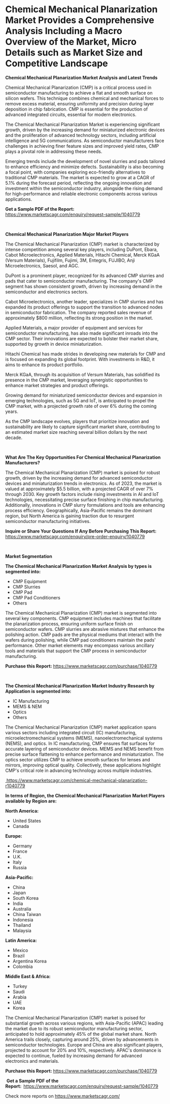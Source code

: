<p><h1>Chemical Mechanical Planarization Market Provides a Comprehensive Analysis Including a Macro Overview of the Market, Micro Details such as Market Size and Competitive Landscape</h1></p><p><strong>Chemical Mechanical Planarization Market Analysis and Latest Trends</strong></p>
<p><p>Chemical Mechanical Planarization (CMP) is a critical process used in semiconductor manufacturing to achieve a flat and smooth surface on silicon wafers. This technique combines chemical and mechanical forces to remove excess material, ensuring uniformity and precision during layer deposition in chip fabrication. CMP is essential for the production of advanced integrated circuits, essential for modern electronics.</p><p>The Chemical Mechanical Planarization Market is experiencing significant growth, driven by the increasing demand for miniaturized electronic devices and the proliferation of advanced technology sectors, including artificial intelligence and 5G communications. As semiconductor manufacturers face challenges in achieving finer feature sizes and improved yield rates, CMP plays a pivotal role in addressing these needs. </p><p>Emerging trends include the development of novel slurries and pads tailored to enhance efficiency and minimize defects. Sustainability is also becoming a focal point, with companies exploring eco-friendly alternatives to traditional CMP materials. The market is expected to grow at a CAGR of 5.1% during the forecast period, reflecting the ongoing innovation and investment within the semiconductor industry, alongside the rising demand for high-performance and reliable electronic components across various applications.</p></p>
<p><strong>Get a Sample PDF of the Report:&nbsp;</strong> <a href="https://www.marketscagr.com/enquiry/request-sample/1040779?utm_campaign=1166&utm_medium=2&utm_source=Github&utm_content=ia&utm_term=10022025&utm_id=chemical-mechanical-planarization">https://www.marketscagr.com/enquiry/request-sample/1040779</a></p>
<p>&nbsp;</p>
<p><strong>Chemical Mechanical Planarization Major Market Players</strong></p>
<p><p>The Chemical Mechanical Planarization (CMP) market is characterized by intense competition among several key players, including DuPont, Ebara, Cabot Microelectronics, Applied Materials, Hitachi Chemical, Merck KGaA (Versum Materials), Fujifilm, Fujimi, 3M, Entegris, FUJIBO, Anji Microelectronics, Saesol, and AGC. </p><p>DuPont is a prominent player, recognized for its advanced CMP slurries and pads that cater to semiconductor manufacturing. The company's CMP segment has shown consistent growth, driven by increasing demand in the semiconductor and electronics sectors. </p><p>Cabot Microelectronics, another leader, specializes in CMP slurries and has expanded its product offerings to support the transition to advanced nodes in semiconductor fabrication. The company reported sales revenue of approximately $800 million, reflecting its strong position in the market. </p><p>Applied Materials, a major provider of equipment and services for semiconductor manufacturing, has also made significant inroads into the CMP sector. Their innovations are expected to bolster their market share, supported by growth in device miniaturization. </p><p>Hitachi Chemical has made strides in developing new materials for CMP and is focused on expanding its global footprint. With investments in R&D, it aims to enhance its product portfolio.</p><p>Merck KGaA, through its acquisition of Versum Materials, has solidified its presence in the CMP market, leveraging synergistic opportunities to enhance market strategies and product offerings. </p><p>Growing demand for miniaturized semiconductor devices and expansion in emerging technologies, such as 5G and IoT, is anticipated to propel the CMP market, with a projected growth rate of over 6% during the coming years.</p><p>As the CMP landscape evolves, players that prioritize innovation and sustainability are likely to capture significant market share, contributing to an estimated market size reaching several billion dollars by the next decade.</p></p>
<p>&nbsp;</p>
<p><strong>What Are The Key Opportunities For Chemical Mechanical Planarization Manufacturers?</strong></p>
<p><p>The Chemical Mechanical Planarization (CMP) market is poised for robust growth, driven by the increasing demand for advanced semiconductor devices and miniaturization trends in electronics. As of 2023, the market is valued at approximately $5.5 billion, with a projected CAGR of over 7% through 2030. Key growth factors include rising investments in AI and IoT technologies, necessitating precise surface finishing in chip manufacturing. Additionally, innovations in CMP slurry formulations and tools are enhancing process efficiency. Geographically, Asia-Pacific remains the dominant region, but North America is gaining traction due to resurgent semiconductor manufacturing initiatives.</p></p>
<p><strong>Inquire or Share Your Questions If Any Before Purchasing This Report:</strong> <a href="https://www.marketscagr.com/enquiry/pre-order-enquiry/1040779?utm_campaign=1166&utm_medium=2&utm_source=Github&utm_content=ia&utm_term=10022025&utm_id=chemical-mechanical-planarization">https://www.marketscagr.com/enquiry/pre-order-enquiry/1040779</a></p>
<p>&nbsp;</p>
<p><strong>Market Segmentation</strong></p>
<p><strong>The Chemical Mechanical Planarization Market Analysis by types is segmented into:</strong></p>
<p><ul><li>CMP Equipment</li><li>CMP Slurries</li><li>CMP Pad</li><li>CMP Pad Conditioners</li><li>Others</li></ul></p>
<p><p>The Chemical Mechanical Planarization (CMP) market is segmented into several key components. CMP equipment includes machines that facilitate the planarization process, ensuring uniform surface finish on semiconductor wafers. CMP slurries are abrasive mixtures that enhance the polishing action. CMP pads are the physical mediums that interact with the wafers during polishing, while CMP pad conditioners maintain the pads' performance. Other market elements may encompass various ancillary tools and materials that support the CMP process in semiconductor manufacturing.</p></p>
<p><strong>Purchase this Report:&nbsp;</strong><a href="https://www.marketscagr.com/purchase/1040779?utm_campaign=1166&utm_medium=2&utm_source=Github&utm_content=ia&utm_term=10022025&utm_id=chemical-mechanical-planarization">https://www.marketscagr.com/purchase/1040779</a></p>
<p>&nbsp;</p>
<p><strong>The Chemical Mechanical Planarization Market Industry Research by Application is segmented into:</strong></p>
<p><ul><li>IC Manufacturing</li><li>MEMS & NEM</li><li>Optics</li><li>Others</li></ul></p>
<p><p>The Chemical Mechanical Planarization (CMP) market application spans various sectors including integrated circuit (IC) manufacturing, microelectromechanical systems (MEMS), nanoelectromechanical systems (NEMS), and optics. In IC manufacturing, CMP ensures flat surfaces for accurate layering of semiconductor devices. MEMS and NEMS benefit from precise surface flattening to enhance performance and miniaturization. The optics sector utilizes CMP to achieve smooth surfaces for lenses and mirrors, improving optical quality. Collectively, these applications highlight CMP's critical role in advancing technology across multiple industries.</p></p>
<p><a href="https://www.marketscagr.com/chemical-mechanical-planarization-r1040779?utm_campaign=1166&utm_medium=2&utm_source=Github&utm_content=ia&utm_term=10022025&utm_id=chemical-mechanical-planarization">&nbsp;https://www.marketscagr.com/chemical-mechanical-planarization-r1040779</a></p>
<p><strong>In terms of Region, the Chemical Mechanical Planarization Market Players available by Region are:</strong></p>
<p>
    <p> <strong> North America: </strong>
        <ul>
            <li>United States</li>
            <li>Canada</li>
        </ul>
        </p> 
    <p> <strong> Europe: </strong>
        <ul>
            <li>Germany</li>
            <li>France</li>
            <li>U.K.</li>
            <li>Italy</li>
            <li>Russia</li>
        </ul>
        </p> 
    <p> <strong> Asia-Pacific: </strong>
        <ul>
            <li>China</li>
            <li>Japan</li>
            <li>South Korea</li>
            <li>India</li>
            <li>Australia</li>
            <li>China Taiwan</li>
            <li>Indonesia</li>
            <li>Thailand</li>
            <li>Malaysia</li>
        </ul>
        </p> 
    <p> <strong> Latin America: </strong>
        <ul>
            <li>Mexico</li>
            <li>Brazil</li>
            <li>Argentina Korea</li>
            <li>Colombia</li>
        </ul>
        </p> 
    <p> <strong> Middle East & Africa: </strong>
        <ul>
            <li>Turkey</li>
            <li>Saudi</li>
            <li>Arabia</li>
            <li>UAE</li>
            <li>Korea</li>
        </ul>
    </p>
    </p>
<p><p>The Chemical Mechanical Planarization (CMP) market is poised for substantial growth across various regions, with Asia-Pacific (APAC) leading the market due to its robust semiconductor manufacturing sector, anticipated to hold approximately 45% of the global market share. North America trails closely, capturing around 25%, driven by advancements in semiconductor technologies. Europe and China are also significant players, projected to account for 20% and 10%, respectively. APAC's dominance is expected to continue, fueled by increasing demand for advanced electronics and materials.</p></p>
<p><strong>Purchase this Report: </strong><a href="https://www.marketscagr.com/purchase/1040779?utm_campaign=1166&utm_medium=2&utm_source=Github&utm_content=ia&utm_term=10022025&utm_id=chemical-mechanical-planarization">https://www.marketscagr.com/purchase/1040779</a></p>
<p>&nbsp;<strong>Get a Sample PDF of the Report:&nbsp;&nbsp;</strong><a href="https://www.marketscagr.com/enquiry/request-sample/1040779?utm_campaign=1166&utm_medium=2&utm_source=Github&utm_content=ia&utm_term=10022025&utm_id=chemical-mechanical-planarization">https://www.marketscagr.com/enquiry/request-sample/1040779</a></p>
<p><strong></strong></p>
<p>Check more reports on <a href="https://www.marketscagr.com/?utm_campaign=1166&utm_medium=2&utm_source=Github&utm_content=ia&utm_term=10022025&utm_id=chemical-mechanical-planarization">https://www.marketscagr.com/</a></p>